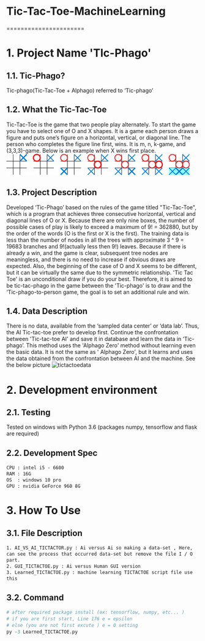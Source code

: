 # Tic-Tac-Toe-MachineLearning
======================
# 1. Project Name 'TIc-Phago'
## 1.1. Tic-Phago?
Tic-phago(Tic-Tac-Toe + Alphago) referred to ‘Tic-phago’

## 1.2. What the Tic-Tac-Toe
Tic-Tac-Toe is the game that two people play alternately. To start the game you have to select one of O and X shapes. It is a game each person draws a figure and puts one’s figure on a horizontal, vertical, or diagonal line. The person who completes the figure line first, wins. It is m, n, k-game, and (3,3,3)-game.
Below is an example when X wins first place.
![tictactoe](https://github.com/DevHyung/READMEIMG/blob/master/tictactoe.png)
## 1.3. Project Description
Developed ‘Tic-Phago’ based on the rules of the game titled "Tic-Tac-Toe", which is a program that achieves three consecutive horizontal, vertical and diagonal lines of O or X. Because there are only nine boxes, the number of possible cases of play is likely to exceed a maximum of 9! = 362880, but by the order of the words (O is the first or X is the first).
The training data is less than the number of nodes in all the trees with approximate 3 ^ 9 = 19683 branches and 9!(actually less then 9!) leaves. Because if there is already a win, and the game is clear, subsequent tree nodes are meaningless, and there is no need to increase if obvious draws are expected. Also, the beginning of the case of O and X seems to be different, but it can be virtually the same due to the symmetric relationship. 'Tic Tac Toe' is an unconditional draw if you do your best. Therefore, it is aimed to be tic-tac-phago in the game between the 'Tic-phago' is to draw and the ‘Tic-phago-to-person game, the goal is to set an additional rule and win.
## 1.4. Data Description
There is no data, available from the ‘sampled data center’ or ‘data lab’. Thus, the AI Tic-tac-toe prefer to develop first. Continue the confrontation between 'Tic-tac-toe AI' and save it in database and learn the data in ‘Tic-phago’. This method uses the 'Alphago Zero' method without learning even the basic data. It is not the same as ' Alphago Zero', but it learns and uses the data obtained from the confrontation between AI and the machine. See the below picture
![tictactoedata](https://github.com/DevHyung/READMEIMG/blob/master/ticdata.png)
# 2. Development environment
## 2.1. Testing
Tested on windows with Python 3.6 (packages numpy, tensorflow and flask are required)
## 2.2. Development Spec
```
CPU : intel i5 - 6600
RAM : 16G
OS  : windows 10 pro
GPU : nvidia GeForce 960 8G
```
# 3. How To Use
## 3.1. File Description
```
1. AI_VS_AI_TICTACTOR.py : Ai versus Ai so making a data-set , Here, can see the process that occurred data-set but remove the file I / O part.
2. GUI_TICTACTOE.py : Ai versus Human GUI version
3. Learned_TICTACTOE.py : machine learning TICTACTOE script file use this
```
## 3.2. Command
```python
# after required package install (ex: tensorflow, numpy, etc... )
# if you are first start, Line 176 e = epsilon
# else (you are not first excute ) e = 0 setting
py -3 Learned_TICTACTOE.py
```